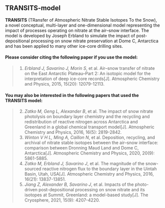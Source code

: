 ## TRANSITS-model
**TRANSITS** (TRansfer of Atmospheric Nitrate Stable Isotopes To the Snow), a novel conceptual, multi-layer and one-dimensional model representing the impact of processes operating on nitrate at the air–snow interface. The model is developed by Joseph Erbland to simulate the impact of post-depositional processing on snow nitrate preservation at Dome C, Antarctica and has been applied to many other ice-core drilling sites.

#### Please consider citing the following paper if you use the model:
> 1. _Erbland J, Savarino J, Morin S_, et al. Air–snow transfer of nitrate on the East Antarctic Plateau–Part 2: An isotopic model for the interpretation of deep ice-core records[J]. Atmospheric Chemistry and Physics, 2015, 15(20): 12079-12113.
#### You may also be interested in the following papers that used the TRANSITS model:
> 2. _Zatko M, Geng L, Alexander B_, et al. The impact of snow nitrate photolysis on boundary layer chemistry and the recycling and redistribution of reactive nitrogen across Antarctica and Greenland in a global chemical transport model[J]. Atmospheric Chemistry and Physics, 2016, 16(5): 2819-2842.
> 3. _Winton V H L, Ming A, Caillon N_, et al. Deposition, recycling, and archival of nitrate stable isotopes between the air–snow interface: comparison between Dronning Maud Land and Dome C, Antarctica[J]. Atmospheric Chemistry and Physics, 2020, 20(9): 5861-5885.
> 4. _Zatko M, Erbland J, Savarino J_, et al. The magnitude of the snow-sourced reactive nitrogen flux to the boundary layer in the Uintah Basin, Utah, USA[J]. Atmospheric Chemistry and Physics, 2016, 16(21): 13837-13851.
> 5. _Jiang Z, Alexander B, Savarino J_, et al. Impacts of the photo-driven post-depositional processing on snow nitrate and its isotopes at Summit, Greenland: a model-based study[J]. The Cryosphere, 2021, 15(9): 4207-4220.
